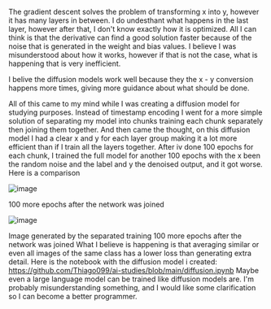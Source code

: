 The gradient descent solves the problem of transforming x into y, however it has many layers in between. I do undesthant what happens in the last layer, however after that, I don't know exactly how it is optimized. All I can think is that the derivative can find a good solution faster because of the noise that is generated in the weight and bias values. I believe I was misunderstood about how it works, however if that is not the case, what is happening that is very inefficient.

I belive the diffusion models work well because they the x - y conversion happens more times, giving more guidance about what should be done.

All of this came to my mind while I was creating a diffusion model for studying purposes. Instead of timestamp encoding I went for a more simple solution of separating my model into chunks training each chunk separately then joining them together. And then came the thought, on this diffusion model I had a clear x and y for each layer group making it a lot more efficient than if I train all the layers together. After iv done 100 epochs for each chunk, I trained the full model for another 100 epochs with the x been the random noise and the label and y the denoised output, and it got worse. Here is a comparison



![image](https://github.com/Thiago099/ai-studies/assets/66787043/62174482-9da7-47ce-ba32-0d4d83e7e3d6)



100 more epochs after the network was joined



![image](https://github.com/Thiago099/ai-studies/assets/66787043/75dc64bc-385f-4590-8567-d2d177336ba2)



Image generated by the separated training
100 more epochs after the network was joined
What I believe is happening is that averaging similar or even all images of the same class has a lower loss than generating extra detail.
Here is the notebook with the diffusion model i created:
https://github.com/Thiago099/ai-studies/blob/main/diffusion.ipynb
Maybe even a large language model can be trained like diffusion models are.
I'm probably misunderstanding something, and I would like some clarification so I can become a better programmer.
